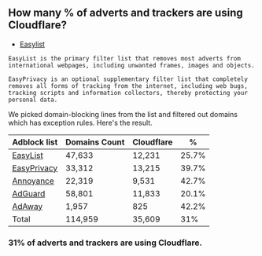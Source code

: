 ## How many % of adverts and trackers are using Cloudflare?


- [Easylist](https://web.archive.org/web/20210516110248/https://easylist.to/)
```
EasyList is the primary filter list that removes most adverts from international webpages, including unwanted frames, images and objects.

EasyPrivacy is an optional supplementary filter list that completely removes all forms of tracking from the internet, including web bugs, tracking scripts and information collectors, thereby protecting your personal data.
```


We picked domain-blocking lines from the list and filtered out domains which has exception rules.
Here's the result.


| Adblock list | Domains Count | Cloudflare | % |
| --- | --- | --- | --- |
| [EasyList](https://easylist.to/easylist/easylist.txt) | 47,633 | 12,231 | 25.7% |
| [EasyPrivacy](https://easylist.to/easylist/easyprivacy.txt) | 33,312 | 13,215 | 39.7% |
| [Annoyance](https://secure.fanboy.co.nz/fanboy-annoyance.txt) | 22,319 | 9,531 | 42.7% |
| [AdGuard](https://adguardteam.github.io/AdGuardSDNSFilter/Filters/filter.txt) | 58,801 | 11,833 | 20.1% |
| [AdAway](https://raw.githubusercontent.com/AdAway/adaway.github.io/master/hosts.txt) | 1,957 | 825 | 42.2% |
| Total | 114,959 | 35,609 | 31% |


### 31% of adverts and trackers are using Cloudflare.